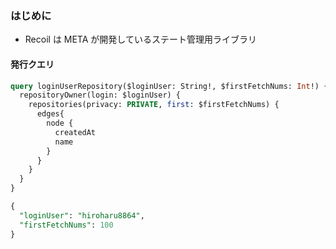 ### はじめに

- Recoil は META が開発しているステート管理用ライブラリ

#### 発行クエリ

```sql
query loginUserRepository($loginUser: String!, $firstFetchNums: Int!) {
  repositoryOwner(login: $loginUser) {
    repositories(privacy: PRIVATE, first: $firstFetchNums) {
      edges{
        node {
          createdAt
          name
        }
      }
    }
  }
}
```

```sql
{
  "loginUser": "hiroharu8864",
  "firstFetchNums": 100
}
```
